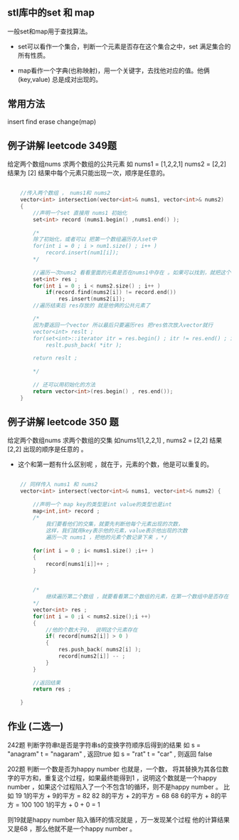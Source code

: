## stl库中的set 和 map 

一般set和map用于查找算法。
- set可以看作一个集合，判断一个元素是否存在这个集合之中，set 满足集合的所有性质。

- map看作一个字典(也称映射)，用一个关键字，去找他对应的值。他俩(key,value) 总是成对出现的。

## 常用方法 
insert 
find
erase
change(map)

## 例子讲解 leetcode 349题 
给定两个数组nums 求两个数组的公共元素
如 nums1 = [1,2,2,1] nums2 = [2,2]
结果为 [2]
结果中每个元素只能出现一次，顺序是任意的。

``` cpp
	
	//传入两个数组 ， nums1和 nums2 
	vector<int> intersection(vector<int>& nums1, vector<int>& nums2) 
	{
		//声明一个set 直接用 nums1 初始化  
        set<int> record (nums1.begin() ,nums1.end() );
        
        /*
        除了初始化，或者可以 把第一个数组遍历存入set中
        for(int i = 0 ; i > num1.size() ; i++ )
            record.insert(num1[i]);
        */
        
        //遍历一次nums2 看看里面的元素是否在nums1中存在 。如果可以找到，就把这个存入res
        set<int> res ;
        for(int i = 0 ; i < nums2.size() ; i++ )
            if(record.find(nums2[i]) != record.end())
                res.insert(nums2[i]);
        //遍历结束后 res存放的 就是他俩的公共元素了 

        /*
        因为要返回一个vector 所以最后只要遍历res 把res依次放入vector就行 
        vector<int> reslt ;
        for(set<int>::iterator itr = res.begin() ; itr != res.end() ; itr ++ )
            reslt.push_back( *itr );
        
        return reslt ;
        
        */
        
        // 还可以用初始化的方法  
        return vector<int>(res.begin() , res.end());
    }

```

## 例子讲解 leetcode 350 题
给定两个数组nums 求两个数组的交集 
如nums1[1,2,2,1]  , nums2 = [2,2]
结果[2,2] 
出现的顺序是任意的 。

- 这个和第一题有什么区别呢 ，就在于，元素的个数，他是可以重复的。

``` cpp
	
	// 同样传入 nums1 和 nums2 
	vector<int> intersect(vector<int>& nums1, vector<int>& nums2) {
        
        //声明一个 map key的类型是int value的类型也是int 
        map<int,int> record ; 
        /*	
        	我们要看他们的交集，就要先判断他每个元素出现的次数，
        	这样，我们就用key表示他的元素，value表示他出现的次数 
        	遍历一次 nums1 ，把他的元素个数记录下来 。*/
        
        for(int i = 0 ; i< nums1.size() ;i++ )
        {
            record[nums1[i]]++ ; 
        }
        

        /*
        	继续遍历第二个数组 ，就要看看第二个数组的元素，在第一个数组中是否存在 ，每找到存在一个 ，我们就在记录中减去一个 
        */
        vector<int> res ;
        for(int i = 0 ;i < nums2.size();i ++)
        {
        	//他的个数大于0， 说明这个元素存在 
            if( record[nums2[i]] > 0 )
            {
                res.push_back( nums2[i] );
                record[nums2[i]] -- ;
            }
        }
        
        //返回结果
        return res ;
        
    }
```
## 作业 (二选一)

242题 判断字符串t是否是字符串s的变换字符顺序后得到的结果
如 s = "anagram"  t = "nagaram" , 返回true 
如 s = "rat"  t = "car" , 则返回 false 

202题 判断一个数是否为happy number 也就是，一个数，
将其替换为其各位数字的平方和，重复这个过程，如果最终能得到1
，说明这个数就是一个happy number ，如果这个过程陷入了一个不包含1的循环，则不是happy number 。
比如 
19  1的平方 + 9的平方 = 82 
82  8的平方 + 2的平方 = 68 
68  6的平方 + 8的平方 = 100 
100 1的平方 + 0 + 0  = 1 

则19就是happy number 
陷入循环的情况就是 ，万一发现某个过程 他的计算结果又是68 ，那么他就不是一个happy number 。 